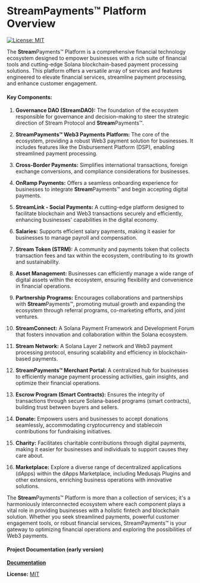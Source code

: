 # StreamPayments™ Platform Overview

[![License: MIT](https://img.shields.io/badge/License-MIT-yellow.svg)](https://opensource.org/licenses/MIT)

The **Stream**Payments™ Platform is a comprehensive financial technology ecosystem designed to empower businesses with a rich suite of financial tools and cutting-edge Solana blockchain-based payment processing solutions. This platform offers a versatile array of services and features engineered to elevate financial services, streamline payment processing, and enhance customer engagement.

#### Key Components:

1. **Governance DAO (StreamDAO):** The foundation of the ecosystem responsible for governance and decision-making to steer the strategic direction of Stream Protocol and **Stream**Payments™.

2. **StreamPayments™ Web3 Payments Platform:** The core of the ecosystem, providing a robust Web3 payment solution for businesses. It includes features like the Disbursement Platform (DSP), enabling streamlined payment processing.

3. **Cross-Border Payments:** Simplifies international transactions, foreign exchange conversions, and compliance considerations for businesses.

4. **OnRamp Payments:** Offers a seamless onboarding experience for businesses to integrate **Stream**Payments™ and begin accepting digital payments.

5. **StreamLink - Social Payments:** A cutting-edge platform designed to facilitate blockchain and Web3 transactions securely and efficiently, enhancing businesses' capabilities in the digital economy.

6. **Salaries:** Supports efficient salary payments, making it easier for businesses to manage payroll and compensation.

7. **Stream Token (STRM):** A community and payments token that collects transaction fees and tax within the ecosystem, contributing to its growth and sustainability.

8. **Asset Management:** Businesses can efficiently manage a wide range of digital assets within the ecosystem, ensuring flexibility and convenience in financial operations.

9. **Partnership Programs:** Encourages collaborations and partnerships with **Stream**Payments™, promoting mutual growth and expanding the ecosystem through referral programs, co-marketing efforts, and joint ventures.

10. **StreamConnect:** A Solana Payment Framework and Development Forum that fosters innovation and collaboration within the Solana ecosystem.

11. **Stream Network:** A Solana Layer 2 network and Web3 payment processing protocol, ensuring scalability and efficiency in blockchain-based payments.

12. **StreamPayments™ Merchant Portal:** A centralized hub for businesses to efficiently manage payment processing activities, gain insights, and optimize their financial operations.

13. **Escrow Program (Smart Contracts):** Ensures the integrity of transactions through secure Solana-based programs (smart contracts), building trust between buyers and sellers.

14. **Donate:** Empowers users and businesses to accept donations seamlessly, accommodating cryptocurrency and stablecoin contributions for fundraising initiatives.

15. **Charity:** Facilitates charitable contributions through digital payments, making it easier for businesses and individuals to support causes they care about.

16. **Marketplace:** Explore a diverse range of decentralized applications (dApps) within the dApps Marketplace, including Medusajs Plugins and other extensions, enriching business operations with innovative solutions.

The **Stream**Payments™ Platform is more than a collection of services; it's a harmoniously interconnected ecosystem where each component plays a vital role in providing businesses with a holistic fintech and blockchain solution. Whether you seek streamlined payments, powerful customer engagement tools, or robust financial services, StreamPayments™ is your gateway to optimizing financial operations and exploring the possibilities of Web3 payments.


#### Project Documentation (early version)

[**Documentation**](https://app.gitbook.com/invite/9eBaoUspGpGsG968Qbyp/aB9DR79hOZHVtMTWC4Ei)

**License:** [MIT](https://opensource.org/licenses/MIT)
